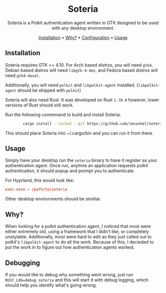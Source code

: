 <div align="center">

# Soteria

Soteria is a Polkit authentication agent written in GTK designed to be used with any desktop environment.

[Installation](#installation) •
[Why?](#why) •
[Configuration](#configuration) •
[Usage](#usage)

</div>

## Installation

Soteria requires GTK >= 4.10. For Arch based distros, you will need
`gtk4`, Debian based distros will need `libgtk-4-dev`, and Fedora
based distros will need `gtk4-devel`.

Additionally, you will need `polkit` and `libpolkit-agent` installed.
(`libpolkit-agent` should be shipped with `polkit`)

Soteria will also need Rust. It was developed on Rust `1.78.0` however,
lower versions of Rust should still work.

Run the following commmand to build and install Soteria:

```bash
        cargo install --locked --git https://github.com/imvaskel/soteria
```

This should place Soteria into ~/.cargo/bin and you can run it from there.

## Usage

Simply have your desktop run the `soteria` binary to have it register as your authentication agent. Once run, anytime an application requests polkit authentication, it should popup and prompt you to authenticate.

For Hyprland, this would look like:

```conf
exec-once = /path/to/soteria
```

Other desktop environments should be similiar.

## Why?

When looking for a polkit authentication agent, I noticed that most were either extremely old, using a framework that I didn't like, or completely unstylable.
Additionally, most were hard to edit as they just called out to polkit's `libpolkit-agent` to do all the work. Because of this, I decieded to put the work in to figure out how authentication agents worked.

## Debugging

If you would like to debug why something went wrong, just run `RUST_LOG=debug soteria` and this will start it with debug logging, which should help you identify what's going wrong.
